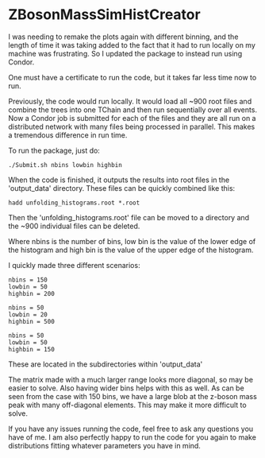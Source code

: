 # ZBosonMassSimHistCreator

I was needing to remake the plots again with different binning, and the length of time it was taking added to the fact that it had to run locally on my machine was frustrating. So I updated the package to instead run using Condor. 

One must have a certificate to run the code, but it takes far less time now to run. 

Previously, the code would run locally. It would load all ~900 root files and combine the trees into one TChain and then run sequentially over all events. Now a Condor job is submitted for each of the files and they are all run on a distributed network with many files being processed in parallel. This makes a tremendous difference in run time.

To run the package, just do:
```
./Submit.sh nbins lowbin highbin
```

When the code is finished, it outputs the results into root files in the 'output_data' directory. These files can be quickly combined like this:
```
hadd unfolding_histograms.root *.root
```

Then the 'unfolding_histograms.root' file can be moved to a directory and the ~900 individual files can be deleted.

Where nbins is the number of bins, low bin is the value of the lower edge of the histogram and high bin is the value of the upper edge of the histogram.

I quickly made three different scenarios:
```
nbins = 150
lowbin = 50
highbin = 200
```
```
nbins = 50
lowbin = 20
highbin = 500
```
```
nbins = 50
lowbin = 50
highbin = 150
```

These are located in the subdirectories within 'output_data'

The matrix made with a much larger range looks more diagonal, so may be easier to solve. Also having wider bins helps with this as well. As can be seen from the case with 150 bins, we have a large blob at the z-boson mass peak with many off-diagonal elements. This may make it more difficult to solve.

If you have any issues running the code, feel free to ask any questions you have of me. I am also perfectly happy to run the code for you again to make distributions fitting whatever parameters you have in mind.
